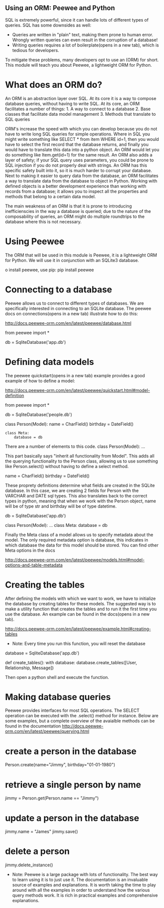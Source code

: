## Using an ORM: Peewee and Python

SQL is extremely powerful, since it can handle lots of different types of queries. SQL has some downsides as well: 
* Queries are written in "plain" text, making them prone to human error. Wrongly written queries can even result in the corruption of a database!
* Writing queries requires a lot of boilerplate(opens in a new tab), which is tedious for developers.

To mitigate these problems, many developers opt to use an <Object Relational Mapper> (ORM) for short. This module will teach you about Peewee, a lightweight ORM for Python. 

# What does an ORM do?

An ORM is an abstraction layer over SQL. At its core it is a way to compose database queries, without having to write SQL. At its core, an ORM facilitates a number of things: 1. A way to connect to a database 2. Base classes that facilitate data model management 3. Methods that translate to SQL queries

ORM's increase the speed with which you can develop because you do not have to write long SQL queries for simple operations. Where in SQL you might write something like SELECT * from item WHERE id=1, then you would have to select the first record that the database returns, and finally you would have to translate this data into a python object. An ORM would let you do something like Item.get(id=1) for the same result. An ORM also adds a layer of safety; if your SQL query uses parameters, you could be prone to SQL injection if you do not properly deal with strings. An ORM has this specific safety built into it, so it is much harder to corrupt your database. Next to making it easier to query data from the database, an ORM facilitates a way to translate data from the database to object in Python. Working with defined objects is a better development experience than working with records from a database; it allows you to inspect all the properties and methods that belong to a certain data model.

The main weakness of an ORM is that it is prone to introducing inefficienscies in the way a database is queried; due to the nature of the composability of queries, an ORM might do multiple roundtrips to the database where this is not necessary.

# Using Peewee
The ORM that will be used in this module is Peewee, it is a lightweight ORM for Python. We will use it in conjunction with an SQLite3 database.

o install peewee, use pip: pip install peewee

# Connecting to a database
Peewee allows us to connect to different types of databases. We are specifically interested in connecting to an SQLite database. The peewee docs on connections(opens in a new tab) illustrate how to do this:

http://docs.peewee-orm.com/en/latest/peewee/database.html

from peewee import *

db = SqliteDatabase('app.db')

# Defining data models
The peewee quickstart(opens in a new tab) example provides a good example of how to define a model: 

http://docs.peewee-orm.com/en/latest/peewee/quickstart.html#model-definition

from peewee import *

db = SqliteDatabase('people.db')

class Person(Model):
    name = CharField()
    birthday = DateField()

    class Meta:
        database = db


There are a number of elements to this code.
class Person(Model):
    ...



This part basically says "inherit all functionality from Model". This adds all the querying functionality to the Person class, allowing us to use something like Person.select() without having to define a select method.

name = CharField()
birthday = DateField()

These proprety definitions determine what fields are created in the SQLite database. In this case, we are creating 2 fields for Person with the VARCHAR and DATE sql types. This also translates back to the correct types in python, meaning that when we work with the Person object, name will be of type str and birthday will be of type datetime.

db = SqliteDatabase('app.db')

class Person(Model):
    ...
    class Meta:
        database = db


Finally the Meta class of a model allows us to specify metadata about the model. The only required metadata option is database, this indicates in which database the data for this model should be stored. You can find other Meta options in the docs

http://docs.peewee-orm.com/en/latest/peewee/models.html#model-options-and-table-metadata


# Creating the tables
After defining the models with which we want to work, we have to initialize the database by creating tables for these models. The suggested way is to make a utility function that creates the tables and to run it the first time you use the database. An example can be found in the docs(opens in a new tab).

http://docs.peewee-orm.com/en/latest/peewee/example.html#creating-tables

* Note: Every time you run this function, you will reset the database

database = SqliteDatabase('app.db')

def create_tables():
    with database:
        database.create_tables([User, Relationship, Message])

Then open a python shell and execute the function. 

# Making database queries
Peewee provides interfaces for most SQL operations. The SELECT operation can be executed with the .select() method for instance. Below are some examples, but a complete overview of the avaialble methods can be found in the documentation
http://docs.peewee-orm.com/en/latest/peewee/querying.html

# create a person in the database
Person.create(name="Jimmy", birthday="01-01-1980") 

# retrieve a single person by name
jimmy = Person.get(Person.name == "Jimmy")

# update a person in the database
jimmy.name = "James"
jimmy.save()

# delete a person
jimmy.delete_instance()

* Note: Peewee is a large package with lots of functionality. The best way to learn using it is to just use it. The documentation is an invaluable source of examples and explanations. It is worth taking the time to play around with all the examples in order to understand how the various query methods work. It is rich in practical examples and comprehensive explanations.